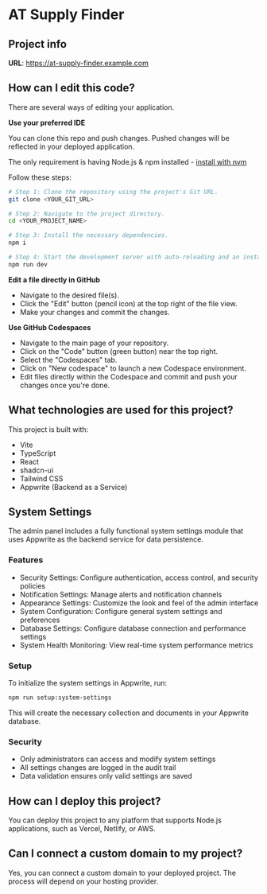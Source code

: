 # AT Supply Finder

## Project info

**URL**: https://at-supply-finder.example.com

## How can I edit this code?

There are several ways of editing your application.

**Use your preferred IDE**

You can clone this repo and push changes. Pushed changes will be reflected in your deployed application.

The only requirement is having Node.js & npm installed - [install with nvm](https://github.com/nvm-sh/nvm#installing-and-updating)

Follow these steps:

```sh
# Step 1: Clone the repository using the project's Git URL.
git clone <YOUR_GIT_URL>

# Step 2: Navigate to the project directory.
cd <YOUR_PROJECT_NAME>

# Step 3: Install the necessary dependencies.
npm i

# Step 4: Start the development server with auto-reloading and an instant preview.
npm run dev
```

**Edit a file directly in GitHub**

- Navigate to the desired file(s).
- Click the "Edit" button (pencil icon) at the top right of the file view.
- Make your changes and commit the changes.

**Use GitHub Codespaces**

- Navigate to the main page of your repository.
- Click on the "Code" button (green button) near the top right.
- Select the "Codespaces" tab.
- Click on "New codespace" to launch a new Codespace environment.
- Edit files directly within the Codespace and commit and push your changes once you're done.

## What technologies are used for this project?

This project is built with:

- Vite
- TypeScript
- React
- shadcn-ui
- Tailwind CSS
- Appwrite (Backend as a Service)

## System Settings

The admin panel includes a fully functional system settings module that uses Appwrite as the backend service for data persistence.

### Features

- Security Settings: Configure authentication, access control, and security policies
- Notification Settings: Manage alerts and notification channels
- Appearance Settings: Customize the look and feel of the admin interface
- System Configuration: Configure general system settings and preferences
- Database Settings: Configure database connection and performance settings
- System Health Monitoring: View real-time system performance metrics

### Setup

To initialize the system settings in Appwrite, run:

```bash
npm run setup:system-settings
```

This will create the necessary collection and documents in your Appwrite database.

### Security

- Only administrators can access and modify system settings
- All settings changes are logged in the audit trail
- Data validation ensures only valid settings are saved

## How can I deploy this project?

You can deploy this project to any platform that supports Node.js applications, such as Vercel, Netlify, or AWS.

## Can I connect a custom domain to my project?

Yes, you can connect a custom domain to your deployed project. The process will depend on your hosting provider.